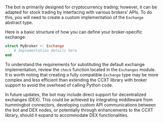The bot is primarily designed for cryptocurrency trading; however, it can be adapted for stock trading by interfacing with various brokers' APIs. To do this, you will need to create a custom implementation of the `Exchange` abstract type.

Here is a basic structure of how you can define your broker-specific exchange:

```julia
struct MyBroker <: Exchange
    # Implementation details here
end
```

To understand the requirements for substituting the default exchange implementation, review the `check` function located in the `Exchanges` module. It is worth noting that creating a fully compatible `Exchange` type may be more complex and less efficient than extending the CCXT library with broker support to avoid the overhead of calling Python code.

In future updates, the bot may include direct support for decentralized exchanges (DEX). This could be achieved by integrating middleware from hummingbot connectors, developing custom API communications between the bot and DEX nodes, or potentially through enhancements to the CCXT library, should it expand to accommodate DEX functionalities.